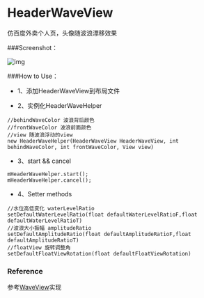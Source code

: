 # HeaderWaveView

仿百度外卖个人页，头像随波浪漂移效果

###Screenshot：

![img](https://github.com/sobinyuan/HeaderWaveView/blob/master/demo.gif)

###How to Use：

- 1、添加HeaderWaveView到布局文件

- 2、实例化HeaderWaveHelper 

```
//behindWaveColor 波浪背后颜色
//frontWaveColor 波浪前面颜色
//view 随波浪浮动的view
new HeaderWaveHelper(HeaderWaveView HeaderWaveView, int behindWaveColor, int frontWaveColor, View view)
```

- 3、start && cancel

```
mHeaderWaveHelper.start();
mHeaderWaveHelper.cancel();
```
 
- 4、Setter methods

```
//水位高低变化 waterLevelRatio 
setDefaultWaterLevelRatio(float defaultWaterLevelRatioF,float defaultWaterLevelRatioT)
//波浪大小振幅 amplitudeRatio 
setDefaultAmplitudeRatio(float defaultAmplitudeRatioF,float defaultAmplitudeRatioT) 
//floatView 旋转调整角
setDefaultFloatViewRotation(float defaultFloatViewRotation)
```

### Reference
参考[WaveView](https://github.com/gelitenight/WaveView)实现
